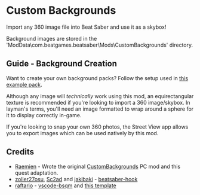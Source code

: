# Custom Backgrounds
Import any 360 image file into Beat Saber and use it as a skybox!

Background images are stored in the 'ModData\com.beatgames.beatsaber\Mods\CustomBackgrounds' directory.
## Guide - Background Creation
Want to create your own background packs?
Follow the setup used in [this example pack](https://raemien.com/bsmodding/BackgroundPackExample.zip).

Although any image will *technically* work using this mod, an equirectangular texture is recommended if you're looking to import a 360 image/skybox.
In layman's terms, you'll need an image formatted to wrap around a sphere for it to display correctly in-game.

If you're looking to snap your own 360 photos, the Street View app allows you to export images which can be used natively by this mod.

## Credits

* [Raemien](https://github.com/raemien) - Wrote the original [CustomBackgrounds](https://github.com/Raemien/BeatSaberCustomBackgrounds) PC mod and this quest adaptation.
* [zoller27osu](https://github.com/zoller27osu), [Sc2ad](https://github.com/Sc2ad) and [jakibaki](https://github.com/jakibaki) - [beatsaber-hook](https://github.com/sc2ad/beatsaber-hook)
* [raftario](https://github.com/raftario) - [vscode-bsqm](https://github.com/raftario/vscode-bsqm) and [this template](https://github.com/raftario/bmbf-mod-template)
